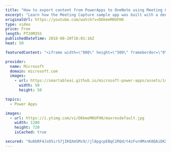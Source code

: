 ```yaml
---
title: "How to export content from PowerApps to OneNote using Meeting Capture"
excerpt: "Learn how the Meeting Capture sample app was built with a deep dive into the functions used to export content to OneNote.  Learn more: https://powerapps.microsoft.com/en-us/blog/capture-meetings-notes-like-a-pro/"
originalUrl: https://youtube.com/watch?v=D6kmeM0UFH0
type: video
price: Free
length: PT20M35S
publishedDateTime: 2018-08-20T16:01:16Z
heat: 50

featuredContent: "<iframe width=\"800\" height=\"500\" frameborder=\"0\" src=\"https://www.youtube.com/embed/D6kmeM0UFH0\" allow=\"accelerometer; autoplay; encrypted-media; gyroscope; picture-in-picture\" allowfullscreen></iframe>"

provider:
  name: Microsoft
  domain: microsoft.com
  images:
    - url: https://smartableai.github.io/microsoft-power-apps/assets/images/organizations/microsoft.com-50x50.jpg
      width: 50
      height: 50

topics:
  - Power Apps

images:
  - url: https://i.ytimg.com/vi/D6kmeM0UFH0/maxresdefault.jpg
    width: 1280
    height: 720
    isCached: true

secured: "0u6bRF4JsO5irS7jIKQXmSMs9//jl8pgcpEBqC1RQd/t4zFvn9MxnK8QAiDKXmpzOXe1JyvUvTCxjo+7pHNFhr/zmWis6Ek+iFAKf2UUj4+CFrz5XX9cfoZxIaWWU04SIB0wYf4JTJZWl6EBcNtpaXJcAXpYrzkb+rKqI3wdg/g3x/hekJ+PqrC3F4O6cL+AB4b//odLUZqkeFvTpDjkEQctrxft0tmiCB5ktjX1nAAv0Ioa9kZWnBbAVZ8fmjfPXNTSaEvWC2Gt5FBGcqfYTRExaWxJ5kFlmRsQPDwiatsdKjgPZhXMz47wpCo50F1tSbqfcLCf0T8UYSkdLETt+p8yp6jvPnHafRJJ0e3+3/uNXpDoSLVPwaRO7bwwaN10h9ZMncigDZxvrjcxynpWF5klLg8/ms/7yFoop8DtRAA=;hLvKw1laOO7uTK+xlsWMCQ=="
---
```



